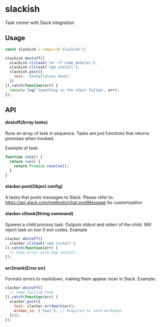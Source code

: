 # slackish
Task runner with Slack integration

## Usage
```js
const slackish = require('slackish');

slackish.dostuff([
  slackish.clitask('rm -rf node_modules'),
  slackish.clitask('npm install'),
  slackish.post({
    text: 'Installation done!'
  })
]).catch(function(err) {
  console.log('Something in the chain failed', err);
});
```

## API

#### dostuff(Array tasks)
Runs an array of task in sequence. Tasks are just functions that returns
promises when invoked.

Example of task:

```js
function task() {
  return run() {
    return Promise.resolve();
  }
}
```

#### slacker.post(Object config)
A tasks that posts messages to Slack. Please refer to:
https://api.slack.com/methods/chat.postMessage for customization

#### slacker.clitask(String command)
Spawns a child process task. Outputs stdout and stderr of the child. Will
reject task on non 0 exit codes. Example

```js
slacker.dostuff([
  slacker.clitask('npm install')
]).catch(function(err) {
  // Some error with npm install...
});
```

#### err2mark(Error err)
Formats errors to markdown, making them appear nicer in Slack. Example:

```js
slacker.dostuff([
  // Some failing task
]).catch(function(err) {
  slacker.post({
    text: slacker.err2mark(err);
    mrkdwn_in: ['text'], // Required to send markdown
  })();
});
```
